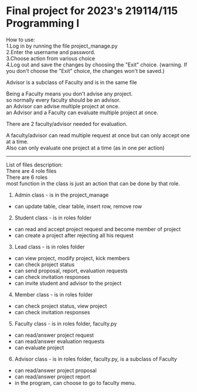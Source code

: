 # Final project for 2023's 219114/115 Programming I

How to use: <br />
1.Log in by running the file project_manage.py <br />
2.Enter the username and password. <br />
3.Choose action from various choice <br />
4.Log out and save the changes by choosing the "Exit" choice.
(warning. If you don't choose the "Exit" choice, the changes won't be saved.)

Advisor is a subclass of Faculty
and is in the same file

Being a Faculty means you don't advise any project. <br />
so normally every faculty should be an advisor. <br />
an Advisor can advise multiple project at once. <br />
an Advisor and a Faculty can evaluate multiple project at once. <br />

There are 2 faculty/advisor needed for evaluation.

A faculty/advisor can read multiple request at once but can only accept one at a time. <br />
Also can only evaluate one project at a time (as in one per action)

---
List of files description: <br />
There are 4 role files <br />
There are 6 roles <br />
most function in the class is just an action that can be done by that role.

1. Admin class - is in the project_manage
- can update table, clear table, insert row, remove row
2. Student class - is in roles folder
- can read and accept project request and become member of project
- can create a project after rejecting all his request
3. Lead class - is in roles folder
- can view project, modify project, kick members
- can check project status
- can send proposal, report, evaluation requests
- can check invitation responses
- can invite student and advisor to the project

4. Member class - is in roles folder
- can check project status, view project
- can check invitation responses

5. Faculty class - is in roles folder, faculty.py
- can read/answer project request
- can read/answer evaluation requests
- can evaluate project

6. Advisor class - is in roles folder, faculty.py, is a subclass of Faculty
- can read/answer project proposal
- can read/answer project report
- in the program, can choose to go to faculty menu.
